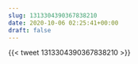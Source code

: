 ```yaml
---
slug: 1313304390367838210
date: 2020-10-06 02:25:41+00:00
draft: false
---
```


{{< tweet 1313304390367838210 >}}

